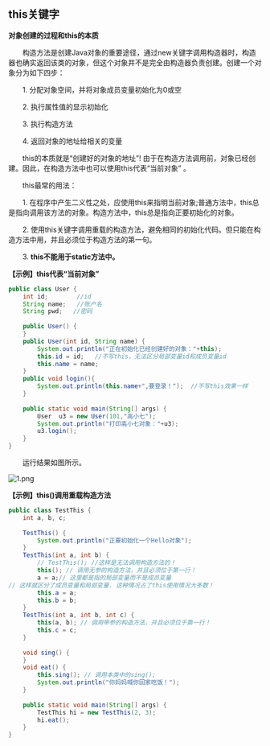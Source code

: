 ## **this关键字**

**对象创建的过程和this的本质**

　　构造方法是创建Java对象的重要途径，通过new关键字调用构造器时，构造器也确实返回该类的对象，但这个对象并不是完全由构造器负责创建。创建一个对象分为如下四步：

　　1. 分配对象空间，并将对象成员变量初始化为0或空

　　2. 执行属性值的显示初始化

　　3. 执行构造方法

　　4. 返回对象的地址给相关的变量

　　this的本质就是“创建好的对象的地址”! 由于在构造方法调用前，对象已经创建。因此，在构造方法中也可以使用this代表“当前对象” 。

　　this最常的用法：

　　1.  在程序中产生二义性之处，应使用this来指明当前对象;普通方法中，this总是指向调用该方法的对象。构造方法中，this总是指向正要初始化的对象。

　　2. 使用this关键字调用重载的构造方法，避免相同的初始化代码。但只能在构造方法中用，并且必须位于构造方法的第一句。

　　3. **this不能用于static方法中。**

**【示例】this代表“当前对象”**

```java
public class User {
    int id;        //id
    String name;   //账户名
    String pwd;   //密码
 
    public User() {
    }
    public User(int id, String name) {
        System.out.println("正在初始化已经创建好的对象："+this);
        this.id = id;   //不写this，无法区分局部变量id和成员变量id
        this.name = name;
    }
    public void login(){
        System.out.println(this.name+",要登录！");  //不写this效果一样
    }  
     
    public static void main(String[] args) {
        User  u3 = new User(101,"高小七");
        System.out.println("打印高小七对象："+u3);
        u3.login();
    }
}
```

　　运行结果如图所示。

![1.png](https://www.sxt.cn/360shop/Public/admin/UEditor/20170516/1494927000371640.png)



**【示例】this()调用重载构造方法**

```java
public class TestThis {
    int a, b, c;
 
    TestThis() {
        System.out.println("正要初始化一个Hello对象");
    }
    TestThis(int a, int b) {
        // TestThis(); //这样是无法调用构造方法的！
        this(); // 调用无参的构造方法，并且必须位于第一行！
        a = a;// 这里都是指的局部变量而不是成员变量
// 这样就区分了成员变量和局部变量. 这种情况占了this使用情况大多数！
        this.a = a;
        this.b = b;
    }
    TestThis(int a, int b, int c) {
        this(a, b); // 调用带参的构造方法，并且必须位于第一行！
        this.c = c;
    }
 
    void sing() {
    }
    void eat() {
        this.sing(); // 调用本类中的sing();
        System.out.println("你妈妈喊你回家吃饭！");
    }
 
    public static void main(String[] args) {
        TestThis hi = new TestThis(2, 3);
        hi.eat();
    }
}
```